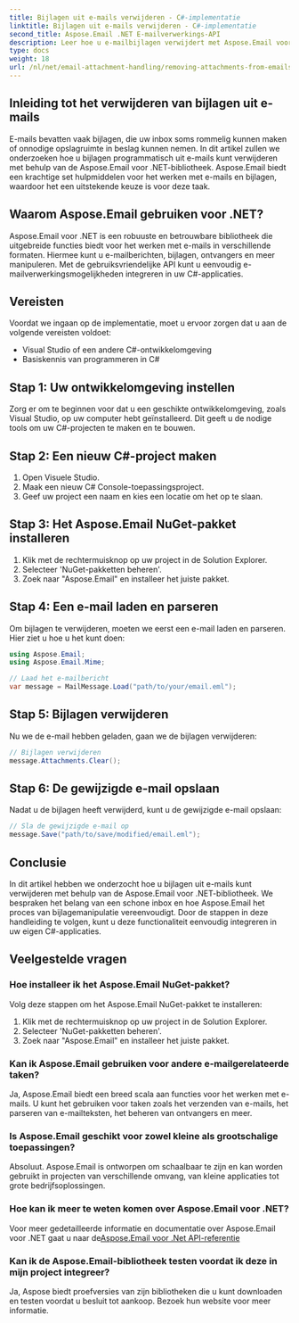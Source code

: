 ```yaml
---
title: Bijlagen uit e-mails verwijderen - C#-implementatie
linktitle: Bijlagen uit e-mails verwijderen - C#-implementatie
second_title: Aspose.Email .NET E-mailverwerkings-API
description: Leer hoe u e-mailbijlagen verwijdert met Aspose.Email voor .NET. Stap-voor-stap handleiding met C#-broncode.
type: docs
weight: 18
url: /nl/net/email-attachment-handling/removing-attachments-from-emails-csharp-implementation/
---
```


## Inleiding tot het verwijderen van bijlagen uit e-mails

E-mails bevatten vaak bijlagen, die uw inbox soms rommelig kunnen maken of onnodige opslagruimte in beslag kunnen nemen. In dit artikel zullen we onderzoeken hoe u bijlagen programmatisch uit e-mails kunt verwijderen met behulp van de Aspose.Email voor .NET-bibliotheek. Aspose.Email biedt een krachtige set hulpmiddelen voor het werken met e-mails en bijlagen, waardoor het een uitstekende keuze is voor deze taak.

## Waarom Aspose.Email gebruiken voor .NET?

Aspose.Email voor .NET is een robuuste en betrouwbare bibliotheek die uitgebreide functies biedt voor het werken met e-mails in verschillende formaten. Hiermee kunt u e-mailberichten, bijlagen, ontvangers en meer manipuleren. Met de gebruiksvriendelijke API kunt u eenvoudig e-mailverwerkingsmogelijkheden integreren in uw C#-applicaties.

## Vereisten

Voordat we ingaan op de implementatie, moet u ervoor zorgen dat u aan de volgende vereisten voldoet:

- Visual Studio of een andere C#-ontwikkelomgeving
- Basiskennis van programmeren in C#

## Stap 1: Uw ontwikkelomgeving instellen

Zorg er om te beginnen voor dat u een geschikte ontwikkelomgeving, zoals Visual Studio, op uw computer hebt geïnstalleerd. Dit geeft u de nodige tools om uw C#-projecten te maken en te bouwen.

## Stap 2: Een nieuw C#-project maken

1. Open Visuele Studio.
2. Maak een nieuw C# Console-toepassingsproject.
3. Geef uw project een naam en kies een locatie om het op te slaan.

## Stap 3: Het Aspose.Email NuGet-pakket installeren

1. Klik met de rechtermuisknop op uw project in de Solution Explorer.
2. Selecteer 'NuGet-pakketten beheren'.
3. Zoek naar "Aspose.Email" en installeer het juiste pakket.

## Stap 4: Een e-mail laden en parseren

Om bijlagen te verwijderen, moeten we eerst een e-mail laden en parseren. Hier ziet u hoe u het kunt doen:

```csharp
using Aspose.Email;
using Aspose.Email.Mime;

// Laad het e-mailbericht
var message = MailMessage.Load("path/to/your/email.eml");
```

## Stap 5: Bijlagen verwijderen

Nu we de e-mail hebben geladen, gaan we de bijlagen verwijderen:

```csharp
// Bijlagen verwijderen
message.Attachments.Clear();
```

## Stap 6: De gewijzigde e-mail opslaan

Nadat u de bijlagen heeft verwijderd, kunt u de gewijzigde e-mail opslaan:

```csharp
// Sla de gewijzigde e-mail op
message.Save("path/to/save/modified/email.eml");
```

## Conclusie

In dit artikel hebben we onderzocht hoe u bijlagen uit e-mails kunt verwijderen met behulp van de Aspose.Email voor .NET-bibliotheek. We bespraken het belang van een schone inbox en hoe Aspose.Email het proces van bijlagemanipulatie vereenvoudigt. Door de stappen in deze handleiding te volgen, kunt u deze functionaliteit eenvoudig integreren in uw eigen C#-applicaties.

## Veelgestelde vragen

### Hoe installeer ik het Aspose.Email NuGet-pakket?

Volg deze stappen om het Aspose.Email NuGet-pakket te installeren:
1. Klik met de rechtermuisknop op uw project in de Solution Explorer.
2. Selecteer 'NuGet-pakketten beheren'.
3. Zoek naar "Aspose.Email" en installeer het juiste pakket.

### Kan ik Aspose.Email gebruiken voor andere e-mailgerelateerde taken?

Ja, Aspose.Email biedt een breed scala aan functies voor het werken met e-mails. U kunt het gebruiken voor taken zoals het verzenden van e-mails, het parseren van e-mailteksten, het beheren van ontvangers en meer.

### Is Aspose.Email geschikt voor zowel kleine als grootschalige toepassingen?

Absoluut. Aspose.Email is ontworpen om schaalbaar te zijn en kan worden gebruikt in projecten van verschillende omvang, van kleine applicaties tot grote bedrijfsoplossingen.

### Hoe kan ik meer te weten komen over Aspose.Email voor .NET?

 Voor meer gedetailleerde informatie en documentatie over Aspose.Email voor .NET gaat u naar de[Aspose.Email voor .Net API-referentie](https://reference.aspose.com/email/net)

### Kan ik de Aspose.Email-bibliotheek testen voordat ik deze in mijn project integreer?

Ja, Aspose biedt proefversies van zijn bibliotheken die u kunt downloaden en testen voordat u besluit tot aankoop. Bezoek hun website voor meer informatie.
